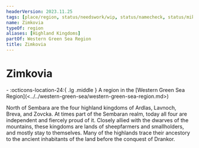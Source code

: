 ```yaml
---
headerVersion: 2023.11.25
tags: [place/region, status/needswork/wip, status/namecheck, status/mike, status/tim]
name: Zimkovia
typeOf: region
aliases: [Highland Kingdoms]
partOf: Western Green Sea Region
title: Zimkovia
---
```


# Zimkovia
<div class="grid cards ext-narrow-margin ext-one-column" markdown>
-    :octicons-location-24:{ .lg .middle } A region in the [Western Green Sea Region](<../../western-green-sea/western-green-sea-region.md>)  
</div>


North of Sembara are the four highland kingdoms of Ardlas, Lavnoch, Breva, and Zovcka. At times part of the Sembaran realm, today all four are independent and fiercely proud of it. Closely allied with the dwarves of the mountains, these kingdoms are lands of sheepfarmers and smallholders, and mostly stay to themselves. Many of the highlands trace their ancestory to the ancient inhabitants of the land before the conquest of Drankor.

